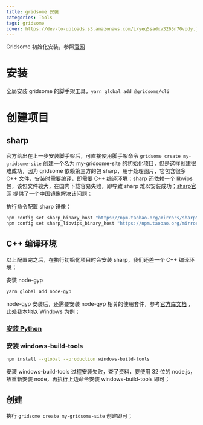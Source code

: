 ```yaml
---
title: gridsome 安裝
categories: Tools
tags: gridsome
cover: https://dev-to-uploads.s3.amazonaws.com/i/yeq5sadxv3265n70vody.jpeg
---
```


Gridsome 初始化安装，参照[官网](https://www.gridsome.cn/docs/#how-to-install) 

# 安装

全局安装 gridsome 的脚手架工具，```yarn global add @gridsome/cli```

# 创建项目

## sharp

官方给出在上一步安装脚手架后，可直接使用脚手架命令 ```gridsome create my-gridsome-site``` 创建一个名为 my-gridsome-site 的初始化项目，但是这样创建很难成功，因为 gridsome 依赖第三方的包 sharp，用于处理图片，它包含很多 C++ 文件，安装时需要编译，即需要 C++ 编译环境；sharp 还依赖一个 libvips 包，该包文件较大，在国内下载容易失败，即导致 sharp 难以安装成功；[sharp官网](https://sharp.pixelplumbing.com/install#chinese-mirror) 提供了一个中国镜像解决该问题；
<!--more-->
执行命令配置 sharp 镜像：

```sh
npm config set sharp_binary_host "https://npm.taobao.org/mirrors/sharp"
npm config set sharp_libvips_binary_host "https://npm.taobao.org/mirrors/sharp-libvips"
```

## C++ 编译环境

以上配置完之后，在执行初始化项目时会安装 sharp，我们还差一个 C++ 编译环境；

安装 node-gyp

```sh
yarn global add node-gyp
```

node-gyp 安装后，还需要安装 node-gyp 相关的使用套件，参考[官方库文档](https://github.com/nodejs/node-gyp#on-windows) ，此处我本地以 Windows 为例；

### [安装 Python](https://docs.python.org/3/using/windows.html#the-microsoft-store-package)

### 安装 windows-build-tools

```sh
npm install --global --production windows-build-tools
```

安装 windows-build-tools 过程安装失败，查了资料，要使用 32 位的 node.js，故重新安装 node，再执行上边命令安装 windows-build-tools 即可；

## 创建

执行 ```gridsome create my-gridsome-site``` 创建即可；

